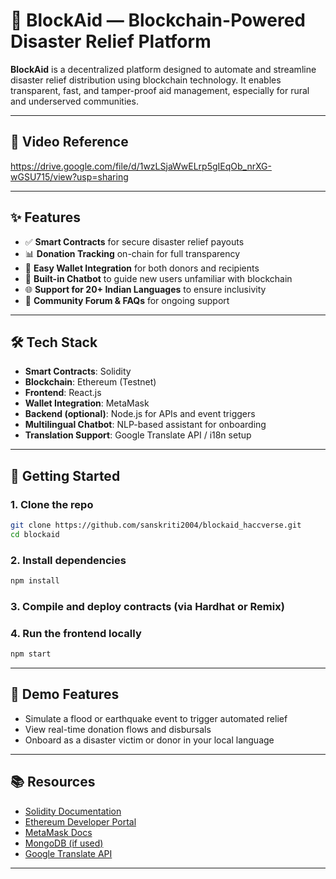 # 🚨 BlockAid — Blockchain-Powered Disaster Relief Platform

**BlockAid** is a decentralized platform designed to automate and streamline disaster relief distribution using blockchain technology. It enables transparent, fast, and tamper-proof aid management, especially for rural and underserved communities.

---

## 🎥 Video Reference
https://drive.google.com/file/d/1wzLSjaWwELrp5gIEqOb_nrXG-wGSU715/view?usp=sharing

---


## ✨ Features

* ✅ **Smart Contracts** for secure disaster relief payouts
* 📊 **Donation Tracking** on-chain for full transparency
* 🧾 **Easy Wallet Integration** for both donors and recipients
* 🧠 **Built-in Chatbot** to guide new users unfamiliar with blockchain
* 🌐 **Support for 20+ Indian Languages** to ensure inclusivity
* 💬 **Community Forum & FAQs** for ongoing support

---

## 🛠️ Tech Stack

* **Smart Contracts**: Solidity
* **Blockchain**: Ethereum (Testnet)
* **Frontend**: React.js
* **Wallet Integration**: MetaMask
* **Backend (optional)**: Node.js for APIs and event triggers
* **Multilingual Chatbot**: NLP-based assistant for onboarding
* **Translation Support**: Google Translate API / i18n setup

---

## 🚀 Getting Started

### 1. Clone the repo

```bash
git clone https://github.com/sanskriti2004/blockaid_haccverse.git
cd blockaid
```

### 2. Install dependencies

```bash
npm install
```

### 3. Compile and deploy contracts (via Hardhat or Remix)

### 4. Run the frontend locally

```bash
npm start
```
---

## 🧪 Demo Features

* Simulate a flood or earthquake event to trigger automated relief
* View real-time donation flows and disbursals
* Onboard as a disaster victim or donor in your local language

---

## 📚 Resources

* [Solidity Documentation](https://docs.soliditylang.org)
* [Ethereum Developer Portal](https://ethereum.org/en/developers/)
* [MetaMask Docs](https://docs.metamask.io/)
* [MongoDB (if used)](https://www.mongodb.com/docs/)
* [Google Translate API](https://cloud.google.com/translate/docs)

---

